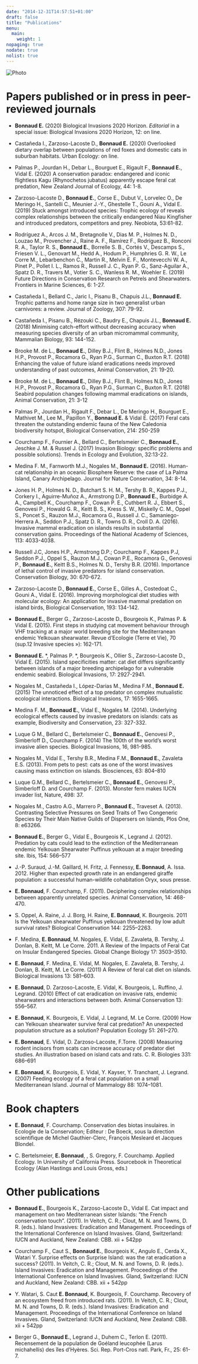 ```yaml
---
date: "2014-12-31T14:57:51+01:00"
draft: false
title: "Publications"
menu:
  main:
    weight: 1  
nopaging: true
nodate: true
nolist: true
---
```



![Photo](/20.jpg)

# Papers published or in press in peer-reviewed journals

* **Bonnaud E.** (2020) Biological Invasions 2020 Horizon. *Editorial* in a special issue: Biological Invasions 2020 Horizon, 12: on line.

* Castañeda I., Zarzoso-Lacoste D., **Bonnaud E.** (2020) Overlooked dietary overlap between populations of red foxes and domestic cats in suburban habitats. Urban Ecology: on line.

* Palmas P., Jourdan H., Debar L., Bourguet E., Rigault F., **Bonnaud E.**, Vidal E. (2020) A conservation paradox: endangered and iconic flightless Kagu (Rhynochetos jubatus) apparently escape feral cat predation, New Zealand Journal of Ecology, 44: 1-8.

* Zarzoso-Lacoste D., **Bonnaud E.**, Corse E., Dubut V., Lorvelec O., De Meringo H., Santelli C., Meunier J.-Y., Ghestelle T., Gouni A., Vidal E. (2019) Stuck amongst introduced species: Trophic ecology of reveals complex relationships between the critically endangered Niau Kingfisher and introduced predators, competitors and prey. Neobiota, 53:61-82.

* Rodríguez A., Arcos J. M., Bretagnolle V., Dias M. P., Holmes N. D., Louzao M., Provencher J., Raine A. F., Ramírez F., Rodríguez B., Ronconi R. A., Taylor R. S., **Bonnaud E.**, Borrelle S. B., Cortés V., Descamps S., Friesen V. L., Genovart M., Hedd A., Hodum P., Humphries G. R. W., Le Corre M., Lebarbenchon C., Martin R., Melvin E. F., Montevecchi W. A., Pinet P., Pollet I. L., Ramos R., Russell J. C., Ryan P. G., Sanz-Aguilar A., Spatz D. R., Travers M., Votier S. C., Wanless R. M., Woehler E. (2019) Future Directions in Conservation Research on Petrels and Shearwaters. Frontiers in Marine Sciences, 6: 1-27.

* Castañeda I., Bellard C., Jaric I., Pisanu B., Chapuis J.L., **Bonnaud E.** Trophic patterns and home range size in two generalist urban carnivores: a review. Journal of Zoology, 307: 79-92.

* Castañeda I., Pisanu B., Rézouki C., Baudry E., Chapuis J.L., **Bonnaud E.** (2018) Minimising catch-effort without decreasing accuracy when measuring species diversity of an urban micromammal community, Mammalian Biology, 93: 144-152.

* Brooke M. de L., **Bonnaud E.**, Dilley B.J., Flint B., Holmes N.D., Jones H.P., Provost P., Rocamora G., Ryan P.G., Surman C., Buxton R.T. (2018) Enhancing the value of future island eradications needs improved understanding of past outcomes, Animal Conservation, 21: 19-20.

* Brooke M. de L., **Bonnaud E.**, Dilley B.J., Flint B., Holmes N.D., Jones H.P., Provost P., Rocamora G., Ryan P.G., Surman C., Buxton R.T. (2018) Seabird population changes following mammal eradications on islands, Animal Conservation, 21: 3-12

* Palmas P., Jourdan H., Rigault F., Debar L., De Meringo H., Bourguet E., Mathivet M., Lee M., Papillon Y., **Bonnaud E.** & Vidal E. (2017) Feral cats threaten the outstanding endemic fauna of the New Caledonia biodiversity hotspot, Biological Conservation, 214: 250-259

* Courchamp F., Fournier A., Bellard C., Bertelsmeier C., **Bonnaud E.**, Jeschke J. M.  & Russel J. (2017) Invasion Biology: specific problems and possible solutions). Trends in Ecology and Evolution, 32:13-22.

* Medina F. M., Farnworth M.J., Nogales M., **Bonnaud E.** (2016). Human-cat relationship in an oceanic Biosphere Reserve: the case of La Palma Island, Canary Archipelago. Journal for Nature Conservation, 34: 8-14.

* Jones H. P., Holmes N. D., Butchart S. H. M., Tershy B. R., Kappes P.J., Corkery I., Aguirre-Muñoz A., Armstrong D.P., **Bonnaud E.**, Burbidge A. A., Campbell K., Courchamp F., Cowan P. E., Cuthbert R. J., Ebbert S., Genovesi P., Howald G. R., Keitt B. S., Kress S. W., Miskelly C. M., Oppel S., Poncet S., Rauzon M.J., Rocamora G., Russell J. C., Samaniego-Herrera A., Seddon P.J., Spatz D. R., Towns D. R., Croll D. A. (2016).  Invasive mammal eradication on islands results in substantial conservation gains. Proceedings of the National Academy of Sciences, 113: 4033-4038.

* Russell J.C, Jones H.P., Armstrong D.P.; Courchamp F., Kappes P.J, Seddon P.J., Oppel S., Rauzon M.J., Cowan P.E., Rocamora G., Genovesi P., **Bonnaud E.**, Keitt B.S., Holmes N. D., Tershy B.R. (2016). Importance of lethal control of invasive predators for island conservation. Conservation Biology, 30: 670-672.

* Zarzoso-Lacoste D., **Bonnaud E.**, Corse E., Gilles A., Costedoat C., Gouni A., Vidal E. (2016). Improving morphological diet studies with molecular ecology: An application for invasive mammal predation on island birds, Biological Conservation, 193: 134-142.

* **Bonnaud E.**, Berger G., Zarzoso-Lacoste D., Bourgeois K., Palmas P. & Vidal E. (2015).  First steps in studying cat movement behaviour through VHF tracking at a major world breeding site for the Mediterranean endemic Yelkouan shearwater. Revue d’Ecologie (Terre et Vie), 70 (sup.12 Invasive species »): 162-171.

* **Bonnaud E.** *, Palmas P. *, Bourgeois K., Ollier S., Zarzoso-Lacoste D., Vidal E. (2015). Island specificities matter: cat diet differs significantly between islands of a major breeding archipelago for a vulnerable endemic seabird. Biological Invasions, 17: 2927-2941.

* Nogales M., Castañeda I., López-Darias M., Medina F.M., **Bonnaud E.** (2015) The unnoticed effect of a top predator on complex mutualistic ecological interactions. Biological Invasions, 17: 1655-1665. 

* Medina F. M., **Bonnaud E.**, Vidal E., Nogales M. (2014). Underlying ecological effects caused by invasive predators on islands: cats as example, Biodiversity and Conservation, 23: 327-332.

* Luque G M., Bellard C., Bertelsmeier C., **Bonnaud E.**, Genovesi P., Simberloff D., Courchamp F.  (2014) The 100th of the world’s worst invasive alien species. Biological Invasions, 16, 981-985.

* Nogales M., Vidal E., Tershy B.R., Medina F.M., **Bonnaud E.**, Zavaleta E.S. (2013). From pets to pest: cats as one of the worst invasives causing mass extinction on islands. Biosciences, 63: 804–810

* Luque G.M., Bellard C., Bertelsmeier C., **Bonnaud E.**, Genovesi P., Simberloff D. and Courchamp F. (2013). Monster fern makes IUCN invader list, Nature, 498: 37.

* Nogales M., Castro A.G., Marrero P., **Bonnaud E.**, Traveset A. (2013). Contrasting Selective Pressures on Seed Traits of Two Congeneric Species by Their Main Native Guilds of Dispersers on Islands, Plos One, 8: e63266.

* **Bonnaud E.**, Berger G., Vidal E., Bourgeois K., Legrand J. (2012). Predation by cats could lead to the extinction of the Mediterranean endemic Yelkouan Shearwater Puffinus yelkouan at a major breeding site. Ibis, 154: 566–577

* J.-P. Suraud, J.-M. Gaillard, H. Fritz, J. Fennessy, **E. Bonnaud**, A. Issa. 2012. Higher than expected growth rate in an endangered giraffe population: a successful human-wildlife cohabitation Oryx, sous presse.

* **E. Bonnaud**, F. Courchamp, F. (2011). Deciphering complex relationships between apparently unrelated species. Animal Conservation, 14: 468-470.

* S. Oppel, A. Raine, J. J. Borg, H. Raine, **E. Bonnaud**, K. Bourgeois. 2011 Is the Yelkouan shearwater Puffinus yelkouan threatened by low adult survival rates? Biological Conservation 144: 2255–2263.

* F. Medina, **E. Bonnaud**, M. Nogales, E. Vidal, E. Zavaleta, B. Tershy, J. Donlan, B. Keitt, M. Le Corre. 2011. A Review of the Impacts of Feral Cat on Insular Endangered Species. Global Change Biology 17: 3503–3510.

* **E. Bonnaud**, F. Medina, E. Vidal, M. Nogales, E. Zavaleta, B. Tershy, J. Donlan, B. Keitt, M. Le Corre. (2011) A Review of feral cat diet on islands. Biological Invasions 13: 581–603.

* **E. Bonnaud**, D. Zarzoso-Lacoste, E. Vidal, K. Bourgeois, L. Ruffino, J. Legrand. (2010) Effect of cat eradication on invasive rats, endemic shearwaters and interactions between both. Animal Conservation 13: 556–567.

* **E. Bonnaud**, K. Bourgeois, E. Vidal, J. Legrand, M. Le Corre. (2009) How can Yelkouan shearwater survive feral cat predation? An unexpected population structure as a solution? Population Ecology 51: 261–270.

* **E. Bonnaud**, E. Vidal, D. Zarzoso-Lacoste, F.Torre. (2008) Measuring rodent incisors from scats can increase accuracy of predator diet studies. An illustration based on island cats and rats. C. R. Biologies 331: 686–691

* **E. Bonnaud**, K. Bourgeois, E. Vidal, Y. Kayser, Y. Tranchant, J. Legrand. (2007) Feeding ecology of a feral cat population on a small Mediterranean Island. Journal of Mammalogy 88: 1074–1081.


# Book chapters

* **E. Bonnaud**, F. Courchamp. Conservation des biotas insulaires. in Ecologie de la Conservation; Editeur : De Boeck, sous la direction scientifique de Michel Gauthier-Clerc, François Mesleard et Jacques Blondel.

* C. Bertelsmeier, **E. Bonnaud**, , S. Gregory, F. Courchamp. Applied Ecology. In University of California Press. Sourcebook in Theoretical Ecology (Alan Hastings and Louis Gross, eds.)

# Other publications

* **Bonnaud E.**, Bourgeois K., Zarzoso-Lacoste D., Vidal E. Cat impact and management on two Mediterranean sister Islands: “the French conservation touch”. (2011). In Veitch, C. R.; Clout, M. N. and Towns, D. R. (eds.). Island Invasives: Eradication and Management. Proceedings of the International Conference on Island Invasives. Gland, Switzerland: IUCN and Auckland, New Zealand: CBB. xii + 542pp

* Courchamp F., Caut S., **Bonnaud E.**, Bourgeois K., Angulo E., Cerda X., Watari Y. Surprise effects on Surprise Island: was the rat eradication a success? (2011). In Veitch, C. R.; Clout, M. N. and Towns, D. R. (eds.). Island Invasives: Eradication and Management. Proceedings of the International Conference on Island Invasives. Gland, Switzerland: IUCN and Auckland, New Zealand: CBB. xii + 542pp

* Y. Watari, S. Caut **E. Bonnaud**, K. Bourgeois, F. Courchamp. Recovery of an ecosystem freed from introduced rats. (2011). In Veitch, C. R.; Clout, M. N. and Towns, D. R. (eds.). Island Invasives: Eradication and Management. Proceedings of the International Conference on Island Invasives. Gland, Switzerland: IUCN and Auckland, New Zealand: CBB. xii + 542pp

* Berger G., **Bonnaud E.**, Legrand J., Duhem C., Terlon E. (2011). Recensement de la population de Goéland leucophée (Larus michahellis) des îles d’Hyères. Sci. Rep. Port-Cros natl. Park, Fr., 25: 61-7.


